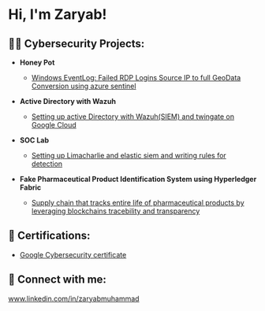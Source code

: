 <h1>Hi, I'm Zaryab!</h1>

<h2>👨‍💻 Cybersecurity Projects:</h2>

- <b>Honey Pot</b>
  - [Windows EventLog: Failed RDP Logins Source IP to full GeoData Conversion using azure sentinel](https://github.com/zaryabk5888/HoneyPot.git)

- <b>Active Directory with Wazuh</b>
  - [Setting up active Directory with Wazuh(SIEM) and twingate on Google Cloud](https://github.com/zaryabk5888/google-cloud-ad-wazuh-twinge/tree/main)
 
- <b>SOC Lab</b>
  - [Setting up Limacharlie and elastic siem and writing rules for detection](https://github.com/zaryabk5888/SOC-LAB/blob/main/)

- <b>Fake Pharmaceutical Product Identification System using Hyperledger Fabric</b>
  - [Supply chain that tracks entire life of pharmaceutical products by leveraging blockchains tracebility and transparency](https://github.com/zaryabk5888/MedSentinelAndroidApp)
 

<h2>📄 Certifications:</h2>

- [Google Cybersecurity certificate](https://www.credly.com/badges/f8b60f13-6bf9-4537-aa92-00293570b535/linked_in_profile)

<h2> 🤳 Connect with me:</h2>

www.linkedin.com/in/zaryabmuhammad
